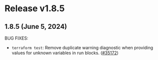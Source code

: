 # Release v1.8.5
## 1.8.5 (June 5, 2024)

BUG FIXES:

* `terraform test`: Remove duplicate warning diagnostic when providing values for unknown variables in run blocks. ([#35172](https://github.com/hashicorp/terraform/issues/35172))


